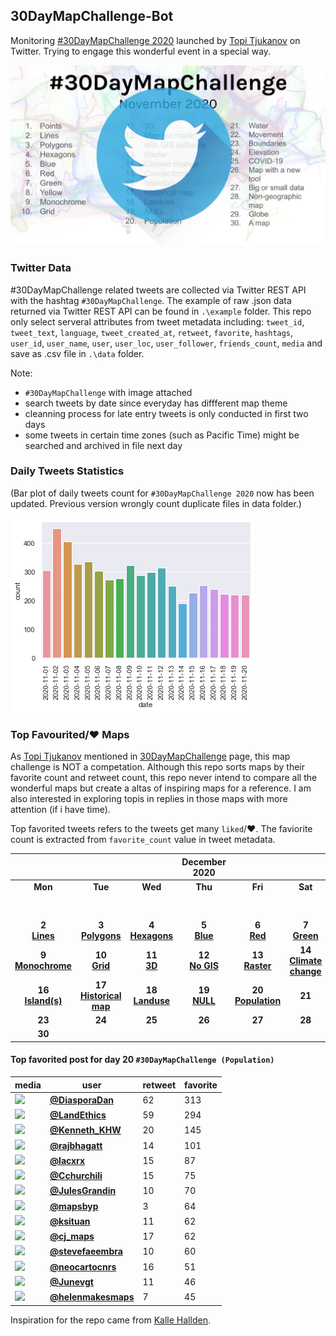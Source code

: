 ## 30DayMapChallenge-Bot
Monitoring [#30DayMapChallenge 2020](https://github.com/tjukanovt/30DayMapChallenge) launched by [Topi Tjukanov](https://twitter.com/tjukanov) on Twitter. Trying to engage this wonderful event in a special way. 

![images](./graphs/map_challenge_2020_bot.jpg)

### Twitter Data
#30DayMapChallenge related tweets are collected via Twitter REST API with the hashtag `#30DayMapChallenge`. The example of raw .json data returned via Twitter REST API can be found in `.\example` folder. This repo only select serveral attributes from tweet metadata including: `tweet_id`, `tweet_text`, `language`, `tweet_created_at`, `retweet`, `favorite`, `hashtags`, `user_id`, `user_name`, `user`, `user_loc`, `user_follower`, `friends_count`, `media` and save as .csv file in `.\data` folder.

Note:
-  `#30DayMapChallenge` with image attached
- search tweets by date since everyday has diffferent map theme
- cleanning process for late entry tweets is only conducted in first two days
- some tweets in certain time zones (such as Pacific Time) might be searched and archived in file next day

### Daily Tweets Statistics
(Bar plot of daily tweets count for `#30DayMapChallenge 2020` now has been updated. Previous version wrongly count duplicate files in data folder.)

![images](./graphs/maps_count.png)

### Top Favourited/:heart: Maps

As [Topi Tjukanov](https://twitter.com/tjukanov) mentioned in [30DayMapChallenge](https://github.com/tjukanovt/30DayMapChallenge) page, this map challenge is NOT a competation. Although this repo sorts maps by their favorite count and retweet count, this repo never intend to compare all the wonderful maps but create a altas of inspiring maps for a reference. I am also interested in exploring topis in replies in those maps with more attention (if i have time).

Top favorited tweets refers to the tweets get many `liked`/:heart:. The faviorite count is extracted from `favorite_count` value in tweet metadata.

| |||December 2020||| |
|:---:|:---:|:---:|:---:|:---:|:---:|:---:|
| **Mon** | **Tue** | **Wed** | **Thu** | **Fri** | **Sat** | **Sun** |
|     |     |     |     |     |     | **1** <br/>**[Points](day1.md)**|
| **2** <br/>**[Lines](day2.md)**   |**3** <br/>**[Polygons](day3.md)**   |**4** <br/>**[Hexagons](day4.md)**    | **5** <br/>**[Blue](day05_Blue.md)**   | **6** <br/>**[Red](day06_Red.md)**   | **7** <br/>**[Green](day07_Green.md)**  | **8** <br/>**[Yellow](day08_Yellow.md)**  |
| **9** <br/>**[Monochrome](day09_Monochrome.md)** | **10** <br/>**[Grid](day10_Grid.md)**  | **11** <br/>**[3D](day11_3D.md)**  | **12** <br/>**[No GIS](day12_Map%20not%20made%20with%20GIS%20software.md)**  | **13** <br/>**[Raster](day13_Raster.md)**  | **14** <br/>**[Climate change](day14_Climate%20change.md)**  |  **15** <br/>**[Connections](day15_Connections.md)**  |
|  **16** <br/>**[Island(s)](day16_Island(s).md)**  |   **17** <br/>**[Historical map](day17_Historical%20map.md)**   |  **18** <br/>**[Landuse](day18_Landuse.md)**    |   **19** <br/>**[NULL](day19_NULL.md)**   |   **20** <br/> **[Population](day20_Population.md)**  |   **21** <br/>   |  **22** <br/>    |
|   **23** <br/>   |   **24** <br/>   |   **25** <br/>   |   **26** <br/>   |   **27** <br/>   |   **28** <br/>   |  **29** <br/>    |
|  **30** <br/>    |     |     |     |     |     |     |

<!-- - **[Maps for Day 1 `#30DayMapChallenge (Points)`](day1.md)** (include late entry)

- **[Maps for Day 2 `#30DayMapChallenge (Lines)`](day2.md)** (exclude late entry)

- **[Maps for Day 3 `#30DayMapChallenge (Polygons)`](day3.md)**

- **[Maps for Day 4 `#30DayMapChallenge (Hexagons)`](day4.md)**

- **[Maps for Day 5 `#30DayMapChallenge (Blue)`](day05_Blue.md)**

- **[Maps for Day 6 `#30DayMapChallenge (Red)`](day06_Red.md)**

- **[Maps for Day 7 `#30DayMapChallenge (Green)`](day07_Green.md)**

- **[Maps for Day 8 `#30DayMapChallenge (Yellow)`](day08_Yellow.md)**

- **[Maps for Day 9 `#30DayMapChallenge (Monochrome)`](day09_Monochrome.md)**

- **[Maps for Day 10 `#30DayMapChallenge (Grid)`](day10_Grid.md)**

- **[Maps for Day 11 `#30DayMapChallenge (3D)`](day11_3D.md)**

- **[Maps for Day 12 `#30DayMapChallenge (Map not made with GIS software)`](day12_Map%20not%20made%20with%20GIS%20software.md)**

- **[Maps for Day 13 `#30DayMapChallenge (Raster)`](day13_Raster.md)**

- **[Maps for Day 14 `#30DayMapChallenge (Climate change)`](day14_Climate%20change.md)**

- **[Maps for Day 15 `#30DayMapChallenge (Connections)`](day15_Connections.md)**
 -->

#### Top favorited post for day 20 `#30DayMapChallenge (Population)`
| media                                               | user                                           |   retweet |   favorite |
|-----------------------------------------------------|------------------------------------------------|-----------|------------|
| ![](http://pbs.twimg.com/media/EnQzzKKW4AE3nKv.jpg) | **[@DiasporaDan](https://t.co/yrRrjJ6U7k)**    |        62 |        313 |
| ![](http://pbs.twimg.com/media/EnRcFWqWMAIpqOg.jpg) | **[@LandEthics](https://t.co/rqhTtJmGDs)**     |        59 |        294 |
| ![](http://pbs.twimg.com/media/EnRuQ-GVQAY40hn.jpg) | **[@Kenneth_KHW](https://t.co/AWwboLGp7M)**    |        20 |        145 |
| ![](http://pbs.twimg.com/media/EnRswBNVEAEqBmu.jpg) | **[@rajbhagatt](https://t.co/exlUo0wIFm)**     |        14 |        101 |
| ![](http://pbs.twimg.com/media/EnP4SPoXEAAP3J4.jpg) | **[@lacxrx](https://t.co/psnswDbCnh)**         |        15 |         87 |
| ![](http://pbs.twimg.com/media/EnSAwb5XEAgOG2u.jpg) | **[@Cchurchili](https://t.co/uUpLrf468n)**     |        15 |         75 |
| ![](http://pbs.twimg.com/media/Em7m0Q0XcAEJky9.png) | **[@JulesGrandin](https://t.co/eAfdn5Hic0)**   |        10 |         70 |
| ![](http://pbs.twimg.com/media/EnQjfXGXYAEcCoM.jpg) | **[@mapsbyp](https://t.co/LN6Oqv8sqI)**        |         3 |         64 |
| ![](http://pbs.twimg.com/media/EnQIytqUcAEqCn9.jpg) | **[@ksituan](https://t.co/9CdnGHfSFH)**        |        11 |         62 |
| ![](http://pbs.twimg.com/media/EnRCk1cW8AAEetH.jpg) | **[@cj_maps](https://t.co/G1v8eivXVe)**        |        17 |         62 |
| ![](http://pbs.twimg.com/media/EnQd-PMW4AIoZkN.jpg) | **[@stevefaeembra](https://t.co/vQhDDZtfqB)**  |        10 |         60 |
| ![](http://pbs.twimg.com/media/EnQJewXW8AIBc7K.png) | **[@neocartocnrs](https://t.co/PDxp1iLuoJ)**   |        16 |         51 |
| ![](http://pbs.twimg.com/media/EnQKQJAXUAE0lIo.jpg) | **[@Junevgt](https://t.co/Zv8XL0EOi5)**        |        11 |         46 |
| ![](http://pbs.twimg.com/media/EnSoL4uXYAQdJGL.jpg) | **[@helenmakesmaps](https://t.co/x2fVA6okzQ)** |         7 |         45 |
 


Inspiration for the repo came from [Kalle Hallden](https://www.youtube.com/channel/UCWr0mx597DnSGLFk1WfvSkQ).